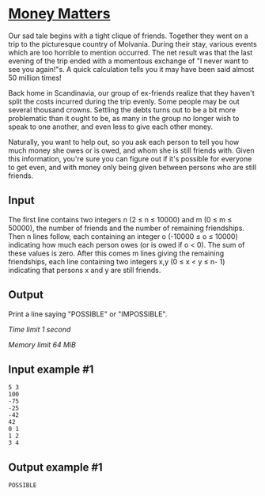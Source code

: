 # [Money Matters](https://www.e-olymp.com/en/contests/9116/problems/79192)


Our sad tale begins with a tight clique of friends. Together they went on a trip to the picturesque country of Molvania. During their stay, various events which are too horrible to mention occurred. The net result was that the last evening of the trip ended with a momentous exchange of "I never want to see you again!"s. A quick calculation tells you it may have been said almost 50 million times!

Back home in Scandinavia, our group of ex-friends realize that they haven't split the costs incurred during the trip evenly. Some people may be out several thousand crowns. Settling the debts turns out to be a bit more problematic than it ought to be, as many in the group no longer wish to speak to one another, and even less to give each other money.

Naturally, you want to help out, so you ask each person to tell you how much money she owes or is owed, and whom she is still friends with. Given this information, you're sure you can figure out if it's possible for everyone to get even, and with money only being given between persons who are still friends.


## Input

The first line contains two integers n (2 ≤ n ≤ 10000) and m (0 ≤ m ≤ 50000), the number of friends and the number of remaining friendships. Then n lines follow, each containing an integer o (-10000 ≤ o ≤ 10000) indicating how much each person owes (or is owed if o < 0). The sum of these values is zero. After this comes m lines giving the remaining friendships, each line containing two integers x,y (0 ≤ x < y ≤ n- 1) indicating that persons x and y are still friends.

## Output

Print a line saying "POSSIBLE" or "IMPOSSIBLE".

_Time limit 1 second_

_Memory limit 64 MiB_

## Input example #1
```
5 3
100
-75
-25
-42
42
0 1
1 2
3 4
```

## Output example #1
```
POSSIBLE
```

